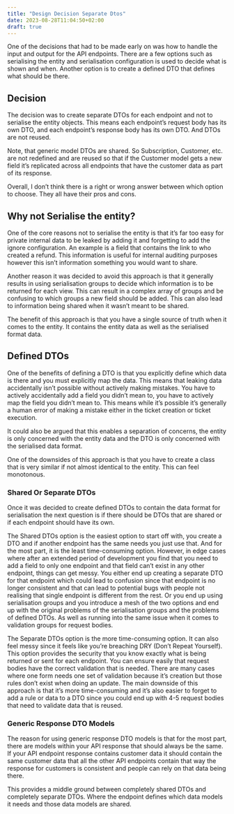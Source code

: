```yaml
---
title: "Design Decision Separate Dtos"
date: 2023-08-28T11:04:50+02:00
draft: true
---
```

One of the decisions that had to be made early on was how to handle the input and output for the API endpoints. There are a few options such as serialising the entity and serialisation configuration is used to decide what is shown and when. Another option is to create a defined DTO that defines what should be there.

## Decision

The decision was to create separate DTOs for each endpoint and not to serialise the entity objects. This means each endpoint’s request body has its own DTO, and each endpoint’s response body has its own DTO. And DTOs are not reused.

Note, that generic model DTOs are shared. So Subscription, Customer, etc. are not redefined and are reused so that if the Customer model gets a new field it’s replicated across all endpoints that have the customer data as part of its response.

Overall, I don’t think there is a right or wrong answer between which option to choose. They all have their pros and cons.

## Why not Serialise the entity?

One of the core reasons not to serialise the entity is that it’s far too easy for private internal data to be leaked by adding it and forgetting to add the ignore configuration. An example is a field that contains the link to who created a refund. This information is useful for internal auditing purposes however this isn’t information something you would want to share.

Another reason it was decided to avoid this approach is that it generally results in using serialisation groups to decide which information is to be returned for each view. This can result in a complex array of groups and be confusing to which groups a new field should be added. This can also lead to information being shared when it wasn’t meant to be shared.

The benefit of this approach is that you have a single source of truth when it comes to the entity. It contains the entity data as well as the serialised format data.

## Defined DTOs

One of the benefits of defining a DTO is that you explicitly define which data is there and you must explicitly map the data. This means that leaking data accidentally isn’t possible without actively making mistakes. You have to actively accidentally add a field you didn’t mean to, you have to actively map the field you didn’t mean to. This means while it’s possible it’s generally a human error of making a mistake either in the ticket creation or ticket execution.

It could also be argued that this enables a separation of concerns, the entity is only concerned with the entity data and the DTO is only concerned with the serialised data format.

One of the downsides of this approach is that you have to create a class that is very similar if not almost identical to the entity. This can feel monotonous.

### Shared Or Separate DTOs

Once it was decided to create defined DTOs to contain the data format for serialisation the next question is if there should be DTOs that are shared or if each endpoint should have its own. 

The Shared DTOs option is the easiest option to start off with, you create a DTO and if another endpoint has the same needs you just use that. And for the most part, it is the least time-consuming option. However, in edge cases where after an extended period of development you find that you need to add a field to only one endpoint and that field can’t exist in any other endpoint, things can get messy. You either end up creating a separate DTO for that endpoint which could lead to confusion since that endpoint is no longer consistent and that can lead to potential bugs with people not realising that single endpoint is different from the rest. Or you end up using serialisation groups and you introduce a mesh of the two options and end up with the original problems of the serialisation groups and the problems of defined DTOs. As well as running into the same issue when it comes to validation groups for request bodies.

The Separate DTOs option is the more time-consuming option. It can also feel messy since it feels like you’re breaching DRY (Don’t Repeat Yourself). This option provides the security that you know exactly what is being returned or sent for each endpoint. You can ensure easily that request bodies have the correct validation that is needed. There are many cases where one form needs one set of validation because it’s creation but those rules don’t exist when doing an update. The main downside of this approach is that it’s more time-consuming and it’s also easier to forget to add a rule or data to a DTO since you could end up with 4-5 request bodies that need to validate data that is reused.  

### Generic Response DTO Models

The reason for using generic response DTO models is that for the most part, there are models within your API response that should always be the same. If your API endpoint response contains customer data it should contain the same customer data that all the other API endpoints contain that way the response for customers is consistent and people can rely on that data being there. 

This provides a middle ground between completely shared DTOs and completely separate DTOs. Where the endpoint defines which data models it needs and those data models are shared.

